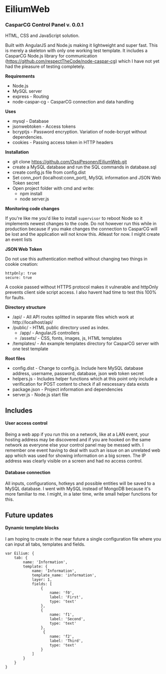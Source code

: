 # EiliumWeb
### CasparCG Control Panel v. 0.0.1

HTML, CSS and JavaScript solution.

Built with AngularJS and Node.js making it lightweight and super fast. This is merely a skeleton with only one working test template. It includes a CasparCG Node.js library for communication (https://github.com/respectTheCode/node-caspar-cg) which I have not yet had the pleasure of testing completely.

**Requirements**

- Node.js
- MySQL server
- express - Routing
- node-caspar-cg - CasparCG connection and data handling

**Uses**

- mysql - Database
- jsonwebtoken - Access tokens
- bcryptjs - Password encryption. Variation of node-bcrypt without dependencies.
- cookies - Passing access token in HTTP headers

**Installation**

- git clone https://github.com/OssiPesonen/EiliumWeb.git
- create a MySQL database and run the SQL commands in database.sql
- create config.js file from config.dist
- Set conn_port (localhost:conn_port), MySQL information and JSON Web Token secret
- Open project folder with cmd and write:
    - npm install
    - node server.js


**Monitoring code changes**

If you're like me you'd like to install `supervisor` to reboot Node so it implements newest changes to the code. Do not however run this while in production because if you make changes the connection to CasparCG will be lost and the application will not know this. Atleast for now. I might create an event lists

**JSON Web Token**

Do not use this authentication method without changing two things in cookie creation:

    httpOnly: true
    secure: true

A cookie passed without HTTPS protocol makes it vulnerable and httpOnly prevents client side script access. I also havent had time to test this 100% for faults.

**Directory structure**

- /api/ - All API routes splitted in separate files which work at http://localhost/api/
- /public/ - HTML public directory used as index.
    - /app/ - AngularJS controllers
    - /assets/ - CSS, fonts, images, js, HTML templates
- /templates/ - An example templates directory for CasparCG server with one test template

**Root files**

- config.dist - Change to config.js. Include here MySQL database address, username, password, database, json web token secret
- helpers.js - Includes helper functions which at this point only include a verification for POST content to check if all nescessary data exists
- package.json - Project information and dependencies
- server.js - Node.js start file


## Includes

#### User access control

Being a web app if you run this on a network, like at a LAN event, your hosting address may be discovered and if you
are hooked on the same network as everyone else your control panel may be messed with. I remember one event
having to deal with such an issue on an unrelated web app which was used for showing information on a big screen.
The IP address was clearly visible on a screen and had no access control.

#### Database connection

All inputs, configurations, hotkeys and possible entities will be saved to a MySQL database. I went with MySQL instead
of MongoDB because it's more familiar to me. I might, in a later time, write small helper functions for this.

## Future updates

#### Dynamic template blocks

I am hoping to create in the near future a single configuration file where you can input all tabs, templates and fields.

    var Eilium: {
        tab: {
            name: 'Information',
            template: {
                name: 'Information',
                template_name: 'information',
                layer: 1,
                fields: [
                    {
                        name: 'f0',
                        label: 'First',
                        type: 'text'
                    },
                    {
                        name: 'f1',
                        label: 'Second',
                        type: 'text'
                    },
                     {
                        name: 'f2',
                        label: 'Third',
                        type: 'text'
                    }
                ]
            }
        }
    }